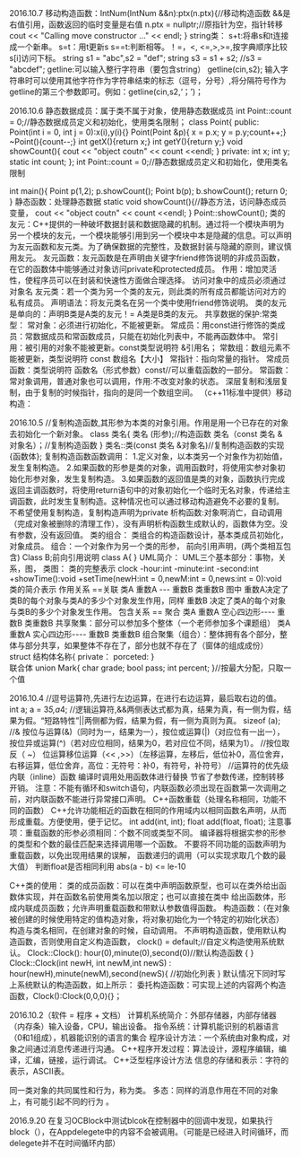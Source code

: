2016.10.7
移动构造函数：IntNum(IntNum &&n):ptx(n.ptx){//移动构造函数 &&是右值引用，函数返回的临时变量是右值
		n.ptx = nullptr;//原指针为空，指针转移
		cout << "Calling move constructor ..." << endl;
	}
string类：
s+t:将串s和t连接成一个新串。
s=t：用t更新s
s==t:判断相等。！=，<, <=,>,>=,按字典顺序比较s[i]访问下标。
string s1 = "abc",s2 = "def";
string s3 = s1 + s2; //s3 = "abcdef";
getline:可以输入整行字符串（要包含string）
getline(cin,s2);
输入字符串时可以使用其他字符作为字符串结束的标志（逗号，分号）,将分隔符号作为getline的第三个参数即可。例如：getline(cin,s2,‘；’)；

2016.10.6
静态数据成员：属于类不属于对象，使用静态数据成员
int Point::count = 0;//静态数据成员定义和初始化，使用类名限制；
class Point{
public:
	Point(int i = 0, int j = 0):x(i),y(i){}
	Point(Point &p){ x = p.x; y = p.y;count++;}
	~Point(){count--;}
	int getX(){return x;}
	int getY(){return y;}
	void showCount(){
		cout << "object coutn" << count <<endl;
	}
private:
	int x;
	int y;
	static int count;
};
int Point::count = 0;//静态数据成员定义和初始化，使用类名限制

int main(){
	Point p(1,2);
	p.showCount();
	Point b(p);
	b.showCount();
	return 0;
}
静态函数：处理静态数据
static void showCount(){//静态方法，访问静态成员变量，
		cout << "object coutn" << count <<endl;
	}
Point::showCount();
类的友元：C++提供的一种破坏数据封装和数据隐藏的机制。通过将一个模块声明为另一个模块的友元，一个模块能够引用到另一个模块中本是隐藏的信息。可以声明为友元函数和友元类。为了确保数据的完整性，及数据封装与隐藏的原则，建议慎用友元。
友元函数：友元函数是在声明由关键字friend修饰说明的非成员函数，在它的函数体中能够通过对象访问private和protected成员。
作用：增加灵活性，使程序员可以在封装和快速性方面做合理选择。
访问对象中的成员必须通过对象名
友元类：若一个类为另一个类的友元，则此类的所有成员都能访问对方的私有成员。
声明语法：将友元类名在另一个类中使用friend修饰说明。 
类的友元是单向的：声明B类是A类的友元！= A类是B类的友元。
共享数据的保护:常类型：
常对象：必须进行初始化，不能被更新。
常成员：用const进行修饰的类成员：常数据成员和常函数成员，只能在初始化列表中，不能再函数体中。
常引用：被引用的对象不能被更新。const类型说明符 &引用名；
常数组：数组元素不能被更新，类型说明符 const 数组名【大小】
常指针：指向常量的指针。
常成员函数：类型说明符 函数名（形式参数）const//可以重载函数的一部分。
常函数：常对象调用，普通对象也可以调用，作用:不改变对象的状态。
深层复制和浅层复制，由于复制的时候指针，指向的是同一个数组空间。
（c++11标准中提供）移动构造：

2016.10.5
//复制构造函数,其形参为本类的对象引用。作用是用一个已存在的对象去初始化一个新对象。
	class 类名{
		类名 (形参);//构造函数
		类名（const 类名 & 对象名）；//复制构造函数
	}
	类名::类(const 类名 &对象名)//复制构造函数的实现{函数体};
复制构造函数函数调用：
1.定义对象，以本类另一个对象作为初始值，发生复制构造。
2.如果函数的形参是类的对象，调用函数时，将使用实参对象初始化形参对象，发生复制构造。
3.如果函数的返回值是类的对象，函数执行完成返回主调函数时，将使用return语句中的对象初始化一个临时无名对象，传递给主调函数，此时发生复制构造。这种情况也可以通过移动构造避免不必要的复制。
不希望使用复制构造，复制构造声明为private
析构函数:对象啊消亡，自动调用（完成对象被删除的清理工作），没有声明析构函数生成默认的，函数体为空。没有参数，没有返回值。
类的组合：
类组合的构造函数设计，基本类成员初始化，对象成员。
组合：一个对象作为另一个类的形参，
前向引用声明，(两个类相互包含)
Class B;前向引用说明
class A{
}
UML简介：
UML三个基本部分：事物，关系，图，
类图： 
类的完整表示
clock
-hour:int
-minute:int
-second:int
+showTime():void
+setTime(newH:int = 0,newM:int = 0,news:int = 0):void
类的简介表示
作用关系 ==关联
类A 重数A --- 重数B 类重数B
图中 重数A决定了类B的每个对象与类A的多少个对象发生作用，同样 重数B 决定了类A的每个对象与类B的多少个对象发生作用。
包含关系 == 聚合 
类A 重数A 空心四边形---- 重数B 类重数B
共享聚集：部分可以参加多个整体（一个老师参加多个课题组）
类A 重数A 实心四边形---- 重数B 类重数B
组合聚集（组合）：整体拥有各个部分，整体与部分共享，如果整体不存在了，部分也就不存在了（窗体的组成成份）
struct 结构体名称{
private：
porceted:
}	
联合体 union Mark{
	char grade;
	bool pass;
	int percent;
}//按最大分配，只取一个值

2016.10.4
//逗号运算符,先进行左边运算，在进行右边运算，最后取右边的值。
	int a;
	a = 3*5,a*4;
	//逻辑运算符,&&两侧表达式都为真，结果为真，有一侧为假，结果为假。“短路特性”||两侧都为假，结果为假，有一侧为真则为真。
	sizeof (a);
	//& 按位与运算(&)（同时为一，结果为一），按位或运算(|)（对应位有一出一），按位异或运算(^)（若对应位相同，结果为0，若对应位不同，结果为1）。
	//按位取反（ ~） 位运算移位运算（<< ,>>）（左移运算，左移后，低位补0，高位舍弃，右移运算，低位舍弃，高位：无符号：补0，有符号，补符号）
	//运算符的优先级
内联（inline）函数
编译时调用处用函数体进行替换
节省了参数传递，控制转移开销。
注意：不能有循环和switch语句，内联函数必须出现在函数第一次调用之前，对内联函数不能进行异常接口声明。
C++函数重载（处理名称相同，功能不同的函数）
C++允许功能相近的函数在相同的作用域内以相同函数名声明，从而形成重载。方便使用，便于记忆。
int add(int, int);
float add(float, float);
注意事项：重载函数的形参必须相同：个数不同或类型不同。
编译器将根据实参的形参的类型和个数的最佳匹配来选择调用哪一个函数。
不要将不同功能的函数声明为重载函数，以免出现用结果的误解，
函数递归的调用（可以实现求取几个数的最大值）
判断float是否相同利用 abs(a - b) <= le-10

C++类的使用：
类的成员函数：可以在类中声明函数原型，也可以在类外给出函数体实现，并在函数名前使用类名加以限定；也可以直接在类中 给出函数体，形成内联成员函数；允许声明重载函数和带默认参数值得函数。
构造函数：（在对象被创建的时候使用特定的值构造对象，将对象初始化为一个特定的初始化状态）
构造与类名相同，在创建对象的时候，自动调用。
不声明构造函数，使用默认构造函数，否则使用自定义构造函数，
clock() = default;//自定义构造使用系统默认。
Clock::Clock(): hour(0),minute(0),second(0)//默认构造函数
{
}
Clock::Clock(int newH, int newM,int newS) : hour(newH),minute(newM),second(newS){ //初始化列表
}
默认情况下同时写上系统默认的构造函数，如上所示：
委托构造函数：可实现上述的内容两个构造函数，Clock():Clock(0,0,0){}；

2016.10.2（软件 = 程序 + 文档）
计算机系统简介：外部存储器，内部存储器（内存条）输入设备，CPU，输出设备。
指令系统：计算机能识别的机器语言（0和1组成），机器能识别的语言的集合
程序设计方法：一个系统由对象构成，对象之间通过消息传递进行沟通。
C++程序开发过程：算法设计，源程序编辑，编译，汇编，链接，运行调试。
C++泛型程序设计方法
信息的存储和表示：字符的表示，ASCII表。

同一类对象的共同属性和行为，称为类。
多态：同样的消息作用在不同的对象上，有可能引起不同的行为 。

2016.9.20
在复习OCBlock中测试blcok在控制器中的回调中发现，如果执行block（），在Appdelegete中的内容不会被调用。（可能是已经进入时间循环，而delegete并不在时间循环内部）
